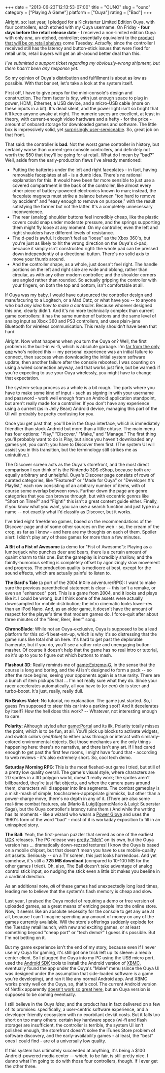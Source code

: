 +++
date = "2013-06-23T12:13:53-07:00"
title = "OUNO"
slug = "ouno"
category = ["Playing A Game"]
platform = ["Ouya"]
rating = ["Bad"]
+++

Alright, so: last year, I pledged for a Kickstarter Limited Edition Ouya, with four controllers, each etched with my Ouya username.  On Friday - <b>four days before the retail release date</b> - I received a non-limited edition Ouya with only <i>one</i>, un-etched, controller; essentially equivalent to the <a href="http://shop.ouya.tv">product that will be on retail shelves</a> come Tuesday.  <i>Actually</i>, since the controller I received still has the latency and button-stick issues that were fixed for retail units, retail buyers will get an all-around better deal than this.

<i>I've submitted a support ticket regarding my obviously-wrong shipment, but there hasn't been any response yet.</i>

So my opinion of Ouya's distribution and fulfillment is about as low as possible.  With that bar set, let's take a look at the system itself.

First off, I have to give props for the mini-console's design and construction.  The form factor is <i>tiny</i>, with just enough space to plug in power, HDMI, Ethernet, a USB device, and a micro-USB cable (more on these inputs in a bit).  It's dead silent, and the power light isn't so bright that it'll keep anyone awake at night.  The numeric specs are excellent, at least in theory, with current-enough video hardware and a hefty - for the price - amount of onboard storage for downloaded games and software.  The little box is impressively solid, yet <a href="http://www.ifixit.com/Device/Ouya">surprisingly user-serviceable</a>.  So, great job on that front.

That said: the controller is <b>bad</b>.  Not the worst game controller in history, but certainly worse than current-gen console controllers, and definitely not worth the $50 that they'll be going for at retail.  What do I mean by "bad?"  Well, aside from the early-production flaws I've already mentioned:

* Putting the batteries under the left and right faceplates - in fact, having removable faceplates at all - is a dumb idea.  There's no rational explanation for this.  It would have been far more sensible to just use a covered compartment in the back of the controller, like almost every other piece of battery-powered electronics known to man; instead, the faceplate magnets must strike a balance between "too hard to remove by accident" and "easy enough to remove on purpose," with the result satisfying the former but not the latter.  It's a completely unnecessary inconvenience.
* The rear (analog) shoulder buttons feel incredibly cheap, like the plastic covers could snap under moderate pressure, and the springs supporting them might fly loose at any moment.  On my controller, even the left and right shoulders have different levels of resistance.
* The d-pad is awful.  It doesn't feel as "loose" as the Xbox 360's, but you're just as likely to hit the wrong direction on the Ouya's d-pad, because it simply isn't constructed right: the whole pad can be pressed down independently of a directional button.  There's no solid axis to move your thumb around.
* And the controller shape, as a whole, just doesn't feel right.  The handle portions on the left and right side are wide and oblong, rather than circular, as with any other modern controller; and the shoulder corners are angled rather than rounded.  So actually gripping the controller with your fingers, on both the top and bottom, isn't comfortable at all.

If Ouya was my baby, I would have outsourced the controller design and manufacuring to a Logitech, or a Mad Catz, or what have you -- to anyone who <i>had any idea how to make a controller</i>.  Because whoever designed this one, clearly didn't.  And it's no more technically complex than current game controllers: it has the same number of buttons and the same level of analog input as Xbox 360 and PS3 controllers, and uses plain-jane Bluetooth for wireless communication.  This really shouldn't have been that hard.

Alright.  Now what happens when you turn the Ouya on?  Well, the first problem is the built-in wi-fi, which is absolute garbage.  I'm <a href="https://www.google.com/search?q=ouya+wifi">far from the only one</a> who's noticed this -- my personal experience was an initial failure to connect, then success when downloading the initial system software update, then another failure after the console rebooted.  I was counting on using a wired connection anyway, and that works just fine, but be warned: if you're expecting to use your Ouya wirelessly, you might have to change that expectation.

The system-setup process as a whole is a bit rough.  The parts where you have to make some kind of input - such as signing in with your username and password - work well enough from an Android application standpoint, but aren't really made for a controller.  If you don't have any experience using a current (as in Jelly Bean) Android device, managing this part of the UI will probably be pretty confusing for you.

Once you get past that, you'll be in the Ouya interface, which is immediately friendlier than stock Android but more than a little obtuse.  The main menu has four options: "Play," "Discover," "Make," and "Manage."  The first thing you'll probably want to do is Play, but since you haven't downloaded any games yet, you can't; you have to Discover them first.  (The system UI will assist you in this transition, but the terminology still strikes me as unintuitive.)

The Discover screen acts as the Ouya's storefront, and the most direct comparison I can think of is the Nintendo 3DS eShop, because both are equally arbitrary and unhelpful.  Ouya's Discover page consists of rows of curated categories, like "Featured" or "Made for Ouya" or "Developer X's Playlist," each row consisting of an arbitrary number of items, with of course some overlap between rows.  Further down the page are genre categories that you can browse through, but with eccentric genres like "Short on Time?" and "Fight!" this isn't a great content guide either.  Finally, if you know what you want, you can use a search function and just type in a name -- not exactly what I'd classify as Discover, but it works.

I've tried eight free/demo games, based on the recommendations of the Discover page and of some other sources on the web - so, the cream of the crop, as far as I know - and here are my thoughts on each of them.  Spoiler alert: I didn't play any of these games for more than a few minutes.

<b>A Bit of a Fist of Awesome</b> (a demo for "Fist of Awesome"): Playing as a lumberjack who punches deer and bears, there is a certain amount of quaint charm to this one.  But the gameplay is incredibly shallow, and the faintly-humorous setting is completely offset by agonizingly slow movement and progress.  The production quality is mediocre at best, except for the sound effects, which are actually painful to listen to.

<b>The Bard's Tale</b> (a port of the 2004 InXile adventure/RPG): I want to make sure the previous parenthetical statement is clear -- this isn't a remake, or even an "enhanced" port.  This is a game from 2004, and it looks and plays like it.  I could be wrong, but I think some of the assets were actually downsampled for mobile distribution; the intro cinematic looks lower-res than an iPod Nano.  And, as an older game, it doesn't have the amount of respect for the player's time that modern games do.  I force-quit after about three minutes of the "Beer, Beer, Beer" song.

<b>ChronoBlade</b>: While not an Ouya-exclusive, Ouya is supposed to be a lead platform for this sci-fi beat-em-up, which is why it's so distressing that the game runs like total shit on here.  It's hard to get past the deplorable framerate, but if you do, you'll see a rather rote and unengaging button-masher.  Of course it doesn't help that the game has no real intro or tutorial, so it's up to you to figure out which buttons to mash.

<b>Flashout 3D</b>: Really reminds me of <game:Extreme-G>, in the sense that the course is long and boring, and the AI isn't designed to form a pack -- so after the race begins, seeing your opponents again is a true rarity.  There are a bunch of item pickups that ... I'm not really sure what they do.  Since your racer accelerates automatically, all you have to (or <i>can</i>) do is steer and turbo-boost.  It's just, really, really dull.

<b>No Brakes Valet</b>: No tutorial, no explanation.  The game just started.  So, I guess I'm supposed to steer this car into a parking spot?  And it decelerates by itself?  How the hell does this work?  -- Whatever, not interesting enough to care.

<b>Polarity</b>: Although styled after <game:Portal> and its ilk, Polarity totally misses the point, which is to be fun, at all.  You'll pick up blocks to activate widgets, and switch colors (red/blue) to either pass through or interact with similarly-colored environmental objects.  But those mechanics are the only things happening here: there's no narrative, and there isn't any art.  If I had cared enough to get past the first few rooms, I might have found that - according to web reviews - it's also extremely short.  So, cool tech demo.

<b>Saturday Morning RPG</b>: This is the most fleshed-out game I tried, but still of a pretty low quality overall.  The game's visual style, where characters are 2D sprites in a 3D polygon world, doesn't really work; the sprites aren't billboarded, they're just flat objects, and when the camera pans around them, characters will disappear into line segments.  The combat gameplay is a mish-mash of simple, touchscreen-appropriate gimmicks, but other than a power-charge move, there's no depth in any of it.  (There are also some real-time combat features, ala [Mario & Luigi](game:Mario & Luigi: Superstar Saga), but the Ouya controller's latency ruins them.)  And while the writing has its moments - like a wizard who wears a <a href="http://en.wikipedia.org/wiki/Power_Glove">Power Glove</a> and uses the 1980's form of the word "bad" - most of it is workaday exposition to fill in an uninspired story.

<b>The Ball</b>: Yeah, the first-person puzzler that served as one of the earliest <a href="http://www.unrealengine.com/udk/">UDK</a> releases.  The PC release was <a href="http://www.metacritic.com/game/pc/the-ball">pretty "Meh"</a> on its own, but the Ouya version has ... dramatically down-rezzed textures!  I know the Ouya is based on a mobile chipset, but that doesn't mean you have to use mobile-quailty art assets.  Seriously -- on a TV screen, this just looks horrendous.  And yet somehow, it's still a <b>725 MB download</b> (compared to 10-100 MB for the other games I tried).  Oh, also, The Ball doesn't take advantage of analog control stick input, so nudging the stick even a little bit makes you beeline in a cardinal direction.

As an additional note, <i>all</i> of these games had unexpectedly long load times, leading me to believe that the system's flash memory is cheap and slow.

Last year, I praised the Ouya model of requiring a demo or free version of uploaded games, as a great means of enticing people into the online store.  Now, it seems like an absolute necessity for the console to get any use at all, because I can't imagine spending any amount of money on any of the games currently available.  Will the store's offerings suddenly explode for the Tuesday retail launch, with new and exciting games, or at least something beyond "cheap port" or "tech demo?"  I guess it's possible.  But I'm not betting on it.

But my game experience isn't the end of my story, because even if I never use my Ouya for gaming, it's still got one trick left up its sleeve: a media center client.  So I plugged the Ouya into my PC using the USB micro port, used the <a href="http://developer.android.com/sdk/index.html">Android SDK</a> tools to install the Android version of <a href="http://xbmc.org/">XBMC</a>, eventually found the app under the Ouya's "Make" menu (since the Ouya UI was designed under the assumption that side-loaded software is a game you're developing), and ran it like any normal Android app.  And XBMC works pretty well on the Ouya, so, that's cool.  The current Android version of Netflix apparently <a href="http://ouyaboards.com/ouya-apps/766-netflix-running-ouya.html">doesn't work so great here</a>, but an Ouya version is supposed to be coming eventually.

I still believe in the Ouya <i>idea</i>, and the product has in fact delivered on a few of its promises: specifically, a user-centric software experience, and a developer-friendly ecosystem with no exorbitant devkit costs.  But it falls too short on too many others: certain key hardware specs (wi-fi and flash storage) are insufficient, the controller is terrible, the system UI isn't polished enough, the storefront doesn't solve the iTunes Store problem of software discovery, and the early-availability games - at least, the "best" ones I could find - are of a universally low quality.

If this system has ultimately succeeded at anything, it's being a $100 Android-powered media center -- which, to be fair, is still pretty nice.  I dunno what I'm going to do with those four controllers, though.  If I ever get the other three.
